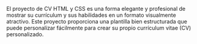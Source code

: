
El proyecto de CV HTML y CSS es una forma elegante y profesional de mostrar su currículum y sus habilidades en un formato visualmente atractivo. Este proyecto proporciona una plantilla bien estructurada que puede personalizar fácilmente para crear su propio currículum vitae (CV) personalizado.
